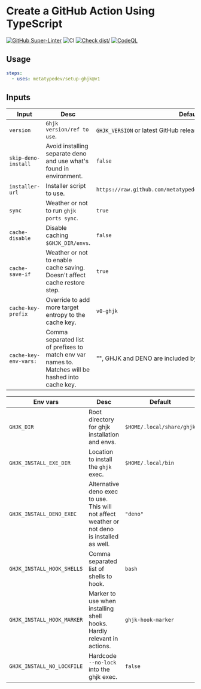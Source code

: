 # Create a GitHub Action Using TypeScript

[![GitHub Super-Linter](https://github.com/actions/typescript-action/actions/workflows/linter.yml/badge.svg)](https://github.com/super-linter/super-linter)
![CI](https://github.com/actions/typescript-action/actions/workflows/ci.yml/badge.svg)
[![Check dist/](https://github.com/actions/typescript-action/actions/workflows/check-dist.yml/badge.svg)](https://github.com/actions/typescript-action/actions/workflows/check-dist.yml)
[![CodeQL](https://github.com/actions/typescript-action/actions/workflows/codeql-analysis.yml/badge.svg)](https://github.com/actions/typescript-action/actions/workflows/codeql-analysis.yml)

## Usage

```yaml
steps:
  - uses: metatypedev/setup-ghjk@v1
```

## Inputs

| Input                 | Desc                                                                                               | Default                                                         |
| --------------------- | -------------------------------------------------------------------------------------------------- | --------------------------------------------------------------- |
| `version`             | `Ghjk version/ref to use`.                                                                         | `GHJK_VERSION` or latest GitHub release from ghjk repository.   |
| `skip-deno-install`   | Avoid installing separate deno and use what's found in environment.                                | `false`                                                         |
| `installer-url`       | Installer script to use.                                                                           | `https://raw.github.com/metatypedev/ghjk/${version}/install.ts` |
| `sync`                | Weather or not to run `ghjk ports sync`.                                                           | `true`                                                          |
| `cache-disable`       | Disable caching `$GHJK_DIR/envs`.                                                                  | `false`                                                         |
| `cache-save-if`       | Weather or not to enable cache saving. Doesn't affect cache restore step.                          | `true`                                                          |
| `cache-key-prefix`    | Override to add more target entropy to the cache key.                                              | `v0-ghjk`                                                       |
| `cache-key-env-vars:` | Comma separated list of prefixes to match env var names to. Matches will be hashed into cache key. | "", GHJK and DENO are included by always.                       |

| Env vars                   | Desc                                                                                         | Default                   |
| -------------------------- | -------------------------------------------------------------------------------------------- | ------------------------- |
| `GHJK_DIR`                 | Root directory for ghjk installation and envs.                                               | `$HOME/.local/share/ghjk` |
| `GHJK_INSTALL_EXE_DIR`     | Location to install the `ghjk` exec.                                                         | `$HOME/.local/bin`        |
| `GHJK_INSTALL_DENO_EXEC`   | Alternative deno exec to use. This will not affect weather or not deno is installed as well. | `"deno"`                  |
| `GHJK_INSTALL_HOOK_SHELLS` | Comma separated list of shells to hook.                                                      | `bash`                    |
| `GHJK_INSTALL_HOOK_MARKER` | Marker to use when installing shell hooks. Hardly relevant in actions.                       | `ghjk-hook-marker`        |
| `GHJK_INSTALL_NO_LOCKFILE` | Hardcode `--no-lock` into the ghjk exec.                                                     | `false`                   |
